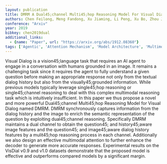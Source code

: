 ```yaml
---
layout: publication
title: DMRM A Dual45;channel Multi45;hop Reasoning Model For Visual Dialog
authors: Chen Feilong, Meng Fandong, Xu Jiaming, Li Peng, Xu Bo, Zhou Jie
conference: "Arxiv"
year: 2019
bibkey: chen2019dual
additional_links:
  - {name: "Paper", url: "https://arxiv.org/abs/1912.08360"}
tags: ['Agentic', 'Attention Mechanism', 'Model Architecture', 'Multimodal Models', 'RAG']
---
```

Visual Dialog is a vision45;language task that requires an AI agent to engage in a conversation with humans grounded in an image. It remains a challenging task since it requires the agent to fully understand a given question before making an appropriate response not only from the textual dialog history but also from the visually45;grounded information. While previous models typically leverage single45;hop reasoning or single45;channel reasoning to deal with this complex multimodal reasoning task which is intuitively insufficient. In this paper we thus propose a novel and more powerful Dual45;channel Multi45;hop Reasoning Model for Visual Dialog named DMRM. DMRM synchronously captures information from the dialog history and the image to enrich the semantic representation of the question by exploiting dual45;channel reasoning. Specifically DMRM maintains a dual channel to obtain the question45; and history45;aware image features and the question45; and image45;aware dialog history features by a mulit45;hop reasoning process in each channel. Additionally we also design an effective multimodal attention to further enhance the decoder to generate more accurate responses. Experimental results on the VisDial v0.9 and v1.0 datasets demonstrate that the proposed model is effective and outperforms compared models by a significant margin.
